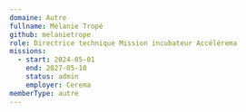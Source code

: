 ```yaml
---
domaine: Autre
fullname: Mélanie Tropé
github: melanietrope
role: Directrice technique Mission incubateur Accélérema
missions:
  - start: 2024-05-01
    end: 2027-05-10
    status: admin
    employer: Cerema
memberType: autre
---
```

